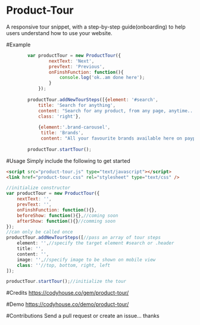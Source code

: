 # Product-Tour
A responsive tour snippet, with a step-by-step guide(onboarding) to help users understand how to use your website.

#Example
```javascript
		var productTour = new ProductTour({
				nextText: 'Next',
				prevText: 'Previous',
				onFinshFunction: function(){
					console.log('ok..am done here');
				}
			});
			
		productTour.addNewTourSteps([{element: '#search', 
			title: 'Search for anything',
			content: "Search for any product, from any page, anytime........", 
			class: 'right'},
			
			{element:'.brand-carousel',
			 title: 'Brands',
			 content: "All your favourite brands available here on payporte.com"}]);
								 
		productTour.startTour();
```

#Usage
Simply include the following to get started
```html
<script src="product-tour.js" type="text/javascript"></script>
<link href="product-tour.css" rel="stylesheet" type="text/css" />
```
```javascript
//initialize constructor
var productTour = new ProductTour({ 
	nextText: '',
	prevText: '',
	onFinshFunction: function(){},
	beforeShow: function(){},//coming soon
	afterShow: function(){}//comming soon
});
//can only be called once
productTour.addNewTourSteps([//pass an array of tour steps
	element: '',//specify the target element #search or .header
	title: '',
	content: '',
	image: '',//specify image to be shown on mobile view
	class: ''//top, bottom, right, left
]);

productTour.startTour();//initialize the tour
```



#Credits
https://codyhouse.co/gem/product-tour/

#Demo
https://codyhouse.co/demo/product-tour/

#Contributions
Send a pull request or create an issue... thanks
